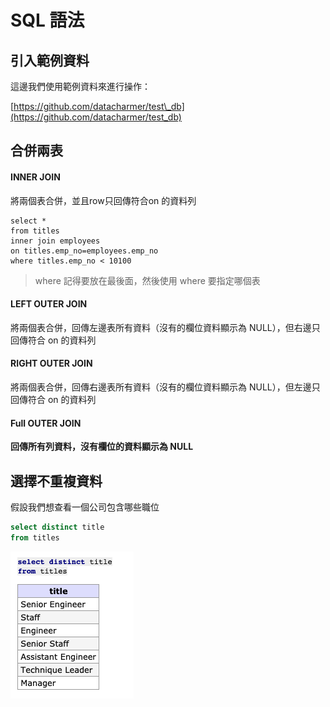 # SQL 語法

## 引入範例資料

這邊我們使用範例資料來進行操作：

[https://github.com/datacharmer/test\_db](https://github.com/datacharmer/test_db)

## 合併兩表

#### INNER JOIN

將兩個表合併，並且row只回傳符合on 的資料列

```text
select * 
from titles 
inner join employees 
on titles.emp_no=employees.emp_no
where titles.emp_no < 10100
```

> where 記得要放在最後面，然後使用 where 要指定哪個表

#### LEFT OUTER JOIN

將兩個表合併，回傳左邊表所有資料（沒有的欄位資料顯示為 NULL），但右邊只回傳符合 on 的資料列

#### **RIGHT OUTER JOIN**

將兩個表合併，回傳右邊表所有資料（沒有的欄位資料顯示為 NULL），但左邊只回傳符合 on 的資料列

#### Full **OUTER JOIN**

**回傳所有列資料，沒有欄位的資料顯示為 NULL**

## 選擇不重複資料

假設我們想查看一個公司包含哪些職位

```sql
select distinct title
from titles
```

![](../.gitbook/assets/ying-mu-kuai-zhao-20200727-shang-wu-10.51.16.png)




